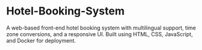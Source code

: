# Hotel-Booking-System
A web-based front-end hotel booking system with multilingual support, time zone conversions, and a responsive UI. Built using HTML, CSS, JavaScript, and Docker for deployment.
